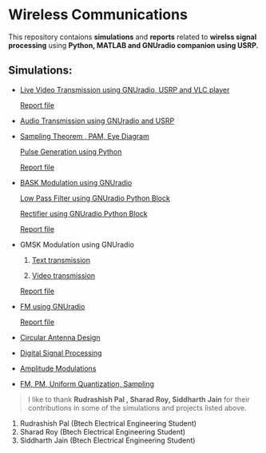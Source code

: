 # Wireless Communications
This repository contaions **simulations** and **reports** related to **wirelss signal processing** using **Python, MATLAB and GNUradio companion using USRP.**

## Simulations:
   - [Live Video Transmission using GNUradio, USRP and VLC player](https://github.com/pintuiitbhi/wireless-communications/blob/master/Video%20Transmission/video%20transmission.grc)
   
     [Report file](https://github.com/pintuiitbhi/wireless-communications/blob/master/Video%20Transmission/Video%20Transmission%20using%20GNUradio%20%26%20%20USRP%20.pdf)
      
   - [Audio Transmission using GNUradio and USRP](https://github.com/pintuiitbhi/wireless-communications/blob/master/Audio%20Transmission.pdf)


   - [Sampling Theorem , PAM, Eye Diagram](https://github.com/pintuiitbhi/wireless-communications/blob/master/sampling%26PAM/sampling.grc)
   
     [Pulse Generation using Python](https://github.com/pintuiitbhi/wireless-communications/blob/master/sampling%26PAM/pf.py)
     
     [Report file](https://github.com/pintuiitbhi/wireless-communications/blob/master/sampling%26PAM/sampling.grc)
      
   - [BASK Modulation using GNUradio](https://github.com/pintuiitbhi/wireless-communications/blob/master/BASK%20mod/bask_generation.grc)
   
     [Low Pass Filter using GNUradio Python Block](https://github.com/pintuiitbhi/wireless-communications/blob/master/BASK%20mod/lowpass.grc)
     
     [Rectifier using GNUradio Python Block](https://github.com/pintuiitbhi/wireless-communications/blob/master/BASK%20mod/full_rectifier.grc)
     
     [Report file](https://github.com/pintuiitbhi/wireless-communications/blob/master/BASK%20mod/BASK%20Modulation.pdf)
    
   - GMSK Modulation using GNUradio
   
       1. [Text transmission](https://github.com/pintuiitbhi/wireless-communications/blob/master/GMSK%20modulation/gmsk_text.grc)     
       
       2. [Video transmission](https://github.com/pintuiitbhi/wireless-communications/blob/master/GMSK%20modulation/gmsk_video.grc)
     
     [Report file](https://github.com/pintuiitbhi/wireless-communications/blob/master/GMSK%20modulation/GMSK%20MODULATION%0D%0AAND.pdf)
     
   - [FM using GNUradio](https://github.com/pintuiitbhi/wireless-communications/blob/master/WIDEBAND%20FM%20Mod/FM.grc)
     
     [Report file](https://github.com/pintuiitbhi/wireless-communications/blob/master/WIDEBAND%20FM%20Mod/WIDEBAND%20Freq%20Mod.pdf) 
     
   - [Circular Antenna Design](https://github.com/pintuiitbhi/wireless-communications/blob/master/Circular%20Antenna%20Design.pdf)
    
   - [Digital Signal Processing](https://github.com/pintuiitbhi/wireless-communications/tree/master/DSP)
   
   - [Amplitude Modulations](https://github.com/pintuiitbhi/wireless-communications/tree/master/Assignments/simulations_01)
   
   - [FM, PM, Uniform Quantization, Sampling](https://github.com/pintuiitbhi/wireless-communications/blob/master/Assignments/simulations_02/simulations.rar)


> I like to thank **Rudrashish Pal , Sharad Roy, Siddharth Jain** for their contributions in some of the simulations and projects listed above.

1. Rudrashish Pal (Btech Electrical Engineering Student)
2. Sharad Roy     (Btech Electrical Engineering Student) 
3. Siddharth Jain (Btech Electrical Engineering Student)
